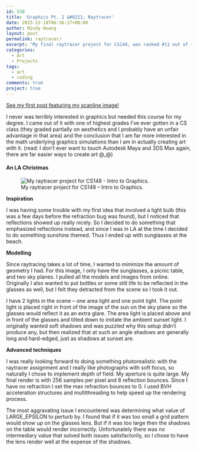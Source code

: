 ```yaml
---
id: 538
title: 'Graphics Pt. 2 &#8211; Raytracer'
date: 2015-12-18T06:36:27+00:00
author: Mindy Huang
layout: post
permalink: raytracer/
excerpt: "My final raytracer project for CS148, was ranked #11 out of ~150 projects. (Pretty good for the amount of work I [didn't] put in)."
categories:
  - Art
  - Projects
tags:
  - art
  - coding
comments: true
project: true
---
```

[See my first post featuring my scanline image!](/scanline-2/)

I never was terribly interested in graphics but needed this course for my degree. I came out of it with one of highest grades I&#8217;ve ever gotten in a CS class (they graded partially on aesthetics and I probably have an unfair advantage in that area) and the conclusion that I am far more interested in the math underlying graphics simulations than I am in actually creating art with it. (read: I don&#8217;t ever want to touch Autodesk Maya and 3DS Max again, there are far easier ways to create art @_@)

#### An LA Christmas<figure id="attachment_539"  class="">

<figure>
<img src="http://s416.photobucket.com/albums/pp249/KCHuang/Blog/final-1-1024x582.png" alt="My raytracer project for CS148 - Intro to Graphics." /><figcaption class="">My raytracer project for CS148 &#8211; Intro to Graphics.</figcaption>
</figure> 


**Inspiration**

<span style="font-weight: 400;">I was having some trouble with my first idea that involved a light bulb (this was a few days before the refraction bug was found), but I noticed that reflections showed up really nicely. So I decided to do something that emphasized reflections instead, and since I was in LA at the time I decided to do something sunshine themed. Thus I ended up with sunglasses at the beach.</span>

**Modelling**

<span style="font-weight: 400;">Since raytracing takes a lot of time, I wanted to minimize the amount of geometry I had. For this image, I only have the sunglasses, a picnic table, and two sky planes. I pulled all the models and images from online. Originally I also wanted to put bottles or some still life to be reflected in the glasses as well, but I felt they detracted from the scene so I took it out.</span>

<span style="font-weight: 400;">I have 2 lights in the scene &#8211; one area light and one point light. The point light is placed right in front of the image of the sun on the sky plane so the glasses would reflect it as an extra glare. The area light is placed above and in front of the glasses and tilted down to imitate the ambient sunset light. I originally wanted soft shadows and was puzzled why this setup didn’t produce any, but then realized that at such an angle shadows are generally long and hard-edged, just as shadows at sunset are.</span>

**Advanced techniques**

<span style="font-weight: 400;">I was really looking forward to doing something photorealistic with the raytracer assignment and I really like photographs with soft focus, so naturally I chose to implement depth of field. My aperture is quite large. My final render is with 256 samples per pixel and 8 reflection bounces. Since I have no refraction I set the max refraction bounces to 0. I used BVH acceleration structures and multithreading to help speed up the rendering process.</span>
  
<span style="font-weight: 400;">The most aggravating issue I encountered was determining what value of LARGE_EPSILON to perturb by. I found that if it was too small a grid pattern would show up on the glasses lens. But if it was too large then the shadows on the table would render incorrectly. Unfortunately there was no intermediary value that solved both issues satisfactorily, so I chose to have the lens render well at the expense of the shadows. </span>